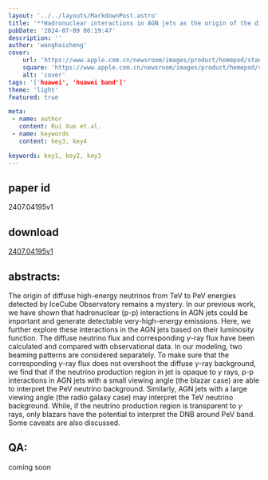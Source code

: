 ```yaml
---
layout: '../../layouts/MarkdownPost.astro'
title: '**Hadronuclear interactions in AGN jets as the origin of the diffuse high-energy neutrino background**'
pubDate: '2024-07-09 06:19:47'
description: ''
author: 'wanghaisheng'
cover:
    url: 'https://www.apple.com.cn/newsroom/images/product/homepod/standard/Apple-HomePod-hero-230118_big.jpg.large_2x.jpg'
    square: 'https://www.apple.com.cn/newsroom/images/product/homepod/standard/Apple-HomePod-hero-230118_big.jpg.large_2x.jpg'
    alt: 'cover'
tags: '['huawei', 'huawei band']' 
theme: 'light'
featured: true

meta:
 - name: author
   content: Rui Xue et.al.
 - name: keywords
   content: key3, key4

keywords: key1, key2, key3
---
```


## paper id
2407.04195v1
## download
[2407.04195v1](http://arxiv.org/abs/2407.04195v1)
## abstracts:
The origin of diffuse high-energy neutrinos from TeV to PeV energies detected by IceCube Observatory remains a mystery. In our previous work, we have shown that hadronuclear (p-p) interactions in AGN jets could be important and generate detectable very-high-energy emissions. Here, we further explore these interactions in the AGN jets based on their luminosity function. The diffuse neutrino flux and corresponding $\gamma$-ray flux have been calculated and compared with observational data. In our modeling, two beaming patterns are considered separately. To make sure that the corresponding $\gamma$-ray flux does not overshoot the diffuse $\gamma$-ray background, we find that if the neutrino production region in jet is opaque to $\gamma$ rays, p-p interactions in AGN jets with a small viewing angle (the blazar case) are able to interpret the PeV neutrino background. Similarly, AGN jets with a large viewing angle (the radio galaxy case) may interpret the TeV neutrino background. While, if the neutrino production region is transparent to $\gamma$ rays, only blazars have the potential to interpret the DNB around PeV band. Some caveats are also discussed.
## QA:
coming soon
